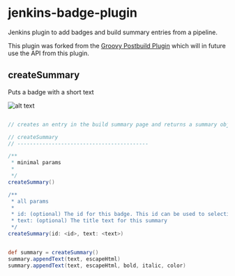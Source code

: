 jenkins-badge-plugin
=========================

Jenkins plugin to add badges and build summary entries from a pipeline.

This plugin was forked from the [Groovy Postbuild Plugin](https://github.com/jenkinsci/groovy-postbuild-plugin) which will in future use the API from this plugin.

## createSummary

Puts a badge with a short text

![alt text](src/doc/summary.png "Summary")


```groovy

// creates an entry in the build summary page and returns a summary object corresponding to this entry.

// createSummary
// ------------------------------------------

/**
 * minimal params
 * 
 */
createSummary()

/**
 * all params
 * 
 * id: (optional) The id for this badge. This id can be used to selectively delete badges.
 * text: (optional) The title text for this summary
 */
createSummary(id: <id>, text: <text>)


def summary = createSummary()
summary.appendText(text, escapeHtml)
summary.appendText(text, escapeHtml, bold, italic, color)
```

